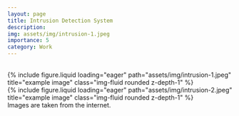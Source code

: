 ```yaml
---
layout: page
title: Intrusion Detection System
description:
img: assets/img/intrusion-1.jpeg
importance: 5
category: Work
---
```


<br>
<div class="row">
    <div class="col-sm mt-3 mt-md-0">
        {% include figure.liquid loading="eager" path="assets/img/intrusion-1.jpeg" title="example image" class="img-fluid rounded z-depth-1" %}
    </div>
    <div class="col-sm mt-3 mt-md-0">
        {% include figure.liquid loading="eager" path="assets/img/intrusion-2.jpeg" title="example image" class="img-fluid rounded z-depth-1" %}
    </div>
</div>
<div class="caption">
    Images are taken from the internet.
</div>
